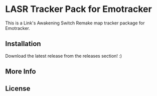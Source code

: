# LASR Tracker Pack for Emotracker

This is a Link's Awakening Switch Remake map tracker package for Emotracker.

## Installation

Download the latest release from the releases section! :)

## More Info

## License
